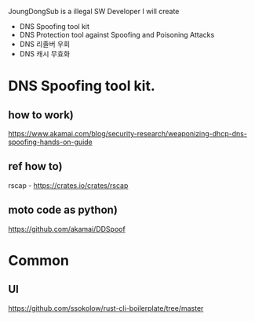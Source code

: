 JoungDongSub is a illegal SW Developer
I will create
- DNS Spoofing tool kit
- DNS Protection tool against Spoofing and Poisoning Attacks 
- DNS 리졸버 우회
- DNS 캐시 무효화


# DNS Spoofing tool kit. 

## how to work)  
https://www.akamai.com/blog/security-research/weaponizing-dhcp-dns-spoofing-hands-on-guide

## ref how to)  
rscap - https://crates.io/crates/rscap

## moto code as python)  

https://github.com/akamai/DDSpoof


# Common 

## UI  

https://github.com/ssokolow/rust-cli-boilerplate/tree/master